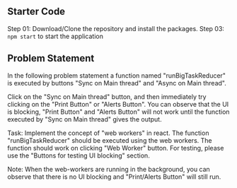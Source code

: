 ## Starter Code

Step 01: Download/Clone the repository and install the packages.
Step 03: `npm start` to start the application 

## Problem Statement

In the following problem statement a function named "runBigTaskReducer" is executed by buttons 
"Sync on Main thread" and "Async on Main thread".

Click on the "Sync on Main thread" button, and then immediately try clicking on the "Print Button" or "Alerts Button". You can observe that the UI is blocking,
"Print Button" and "Alerts Button" will not work until the function executed by "Sync on Main thread" gives the output.

Task: Implement the concept of "web workers" in react. The function "runBigTaskReducer" should be executed using the web workers.
The function should work on clicking "Web Worker" button. For testing, please use the "Buttons for testing UI blocking" section.

Note: When the web-workers are running in the background, you can observe that there is no UI blocking and "Print/Alerts Button" will still run.
          


